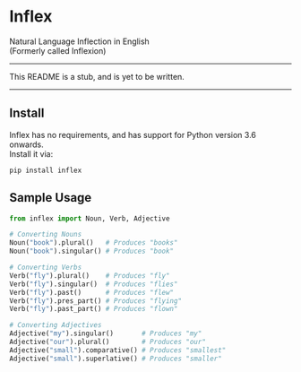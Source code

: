 # Inflex
Natural Language Inflection in English<br>
(Formerly called Inflexion)

---

This README is a stub, and is yet to be written.

---

## Install
Inflex has no requirements, and has support for Python version 3.6 onwards.<br>
Install it via:
```
pip install inflex
```

## Sample Usage
```python
from inflex import Noun, Verb, Adjective

# Converting Nouns
Noun("book").plural()   # Produces "books"
Noun("book").singular() # Produces "book"

# Converting Verbs
Verb("fly").plural()    # Produces "fly"
Verb("fly").singular()  # Produces "flies"
Verb("fly").past()      # Produces "flew"
Verb("fly").pres_part() # Produces "flying"
Verb("fly").past_part() # Produces "flown"

# Converting Adjectives
Adjective("my").singular()       # Produces "my"
Adjective("our").plural()        # Produces "our"
Adjective("small").comparative() # Produces "smallest"
Adjective("small").superlative() # Produces "smaller"
```
